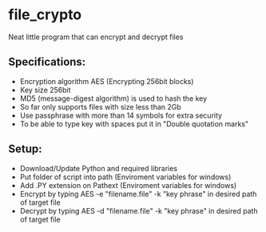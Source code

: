 # file_crypto
Neat little program that can encrypt and decrypt files 
## Specifications: ##

* Encryption algorithm AES (Encrypting 256bit blocks)
* Key size 256bit
* MD5 (message-digest algorithm) is used to hash the key
* So far only supports files with size less than 2Gb
* Use passphrase with more than 14 symbols for extra security
* To be able to type key with spaces put it in "Double quotation marks"

## Setup: ##
* Download/Update Python and required libraries
* Put folder of script into path (Enviroment variables for windows)
* Add .PY extension on Pathext (Enviroment variables for windows)
* Encrypt by typing AES -e "filename.file" -k "key phrase" in desired path of target file
* Decrypt by typing AES -d "filename.file" -k "key phrase" in desired path of target file

